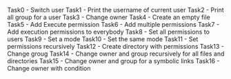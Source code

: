 Task0 - Switch user
Task1 - Print the username of current user
Task2 - Print all group for a user
Task3 - Change owner
Task4 - Create an empty file 
Task5 - Add Execute permission 
Task6 - Add multiple permissions
Task7 - Add execution permissions to everybody
Task8 - Set all permissions to users
Task9 - Set a mode 
Task10 - Set the same mode
Task11 - Set permissions recursively
Task12 - Create directory with permissions
Task13 - Change groug
Task14 - Change owner and group recursively for all files and directories
Task15 - Change owner and group for a symbolic links
Task16 - Change owner with condition

